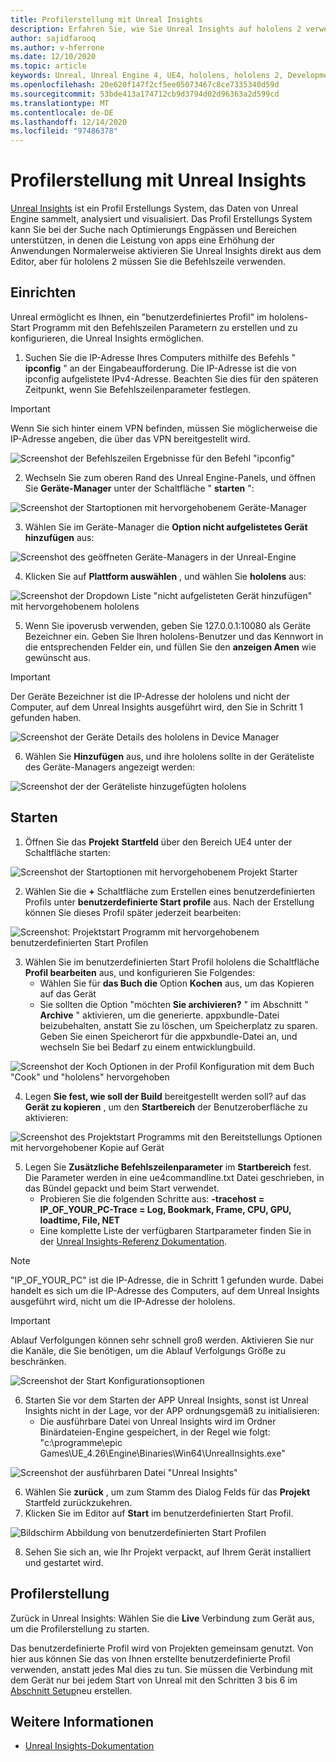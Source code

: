```yaml
---
title: Profilerstellung mit Unreal Insights
description: Erfahren Sie, wie Sie Unreal Insights auf hololens 2 verwenden.
author: sajidfarooq
ms.author: v-hferrone
ms.date: 12/10/2020
ms.topic: article
keywords: Unreal, Unreal Engine 4, UE4, hololens, hololens 2, Development, profling, Unreal Insights, Dokumentation, Guides, Features, holograms, Spieleentwicklung, Mixed Reality-Headset, Windows Mixed Reality-Headset, Virtual Reality-Headset
ms.openlocfilehash: 20e620f147f2cf5ee05073467c8ce7335340d59d
ms.sourcegitcommit: 53bde413a174712cb9d3794d02d96363a2d599cd
ms.translationtype: MT
ms.contentlocale: de-DE
ms.lasthandoff: 12/14/2020
ms.locfileid: "97486378"
---
```

# <a name="profiling-with-unreal-insights"></a>Profilerstellung mit Unreal Insights 

[Unreal Insights](https://docs.unrealengine.com/TestingAndOptimization/PerformanceAndProfiling/UnrealInsights/Overview/index.html) ist ein Profil Erstellungs System, das Daten von Unreal Engine sammelt, analysiert und visualisiert. Das Profil Erstellungs System kann Sie bei der Suche nach Optimierungs Engpässen und Bereichen unterstützen, in denen die Leistung von apps eine Erhöhung der Anwendungen Normalerweise aktivieren Sie Unreal Insights direkt aus dem Editor, aber für hololens 2 müssen Sie die Befehlszeile verwenden.  

## <a name="setup"></a>Einrichten

Unreal ermöglicht es Ihnen, ein "benutzerdefiniertes Profil" im hololens-Start Programm mit den Befehlszeilen Parametern zu erstellen und zu konfigurieren, die Unreal Insights ermöglichen.

1.  Suchen Sie die IP-Adresse Ihres Computers mithilfe des Befehls " **ipconfig** " an der Eingabeaufforderung. Die IP-Adresse ist die von ipconfig aufgelistete IPv4-Adresse. Beachten Sie dies für den späteren Zeitpunkt, wenn Sie Befehlszeilenparameter festlegen.

> [!IMPORTANT]
> Wenn Sie sich hinter einem VPN befinden, müssen Sie möglicherweise die IP-Adresse angeben, die über das VPN bereitgestellt wird.

![Screenshot der Befehlszeilen Ergebnisse für den Befehl "ipconfig"](images/unreal-insights-img-01.png)

2.  Wechseln Sie zum oberen Rand des Unreal Engine-Panels, und öffnen Sie **Geräte-Manager** unter der Schaltfläche " **starten** ":

![Screenshot der Startoptionen mit hervorgehobenem Geräte-Manager](images/unreal-insights-img-02.png)

3.  Wählen Sie im Geräte-Manager die **Option nicht aufgelistetes Gerät hinzufügen** aus:

![Screenshot des geöffneten Geräte-Managers in der Unreal-Engine](images/unreal-insights-img-03.png)

4. Klicken Sie auf **Plattform auswählen** , und wählen Sie **hololens** aus:

![Screenshot der Dropdown Liste "nicht aufgelisteten Gerät hinzufügen" mit hervorgehobenem hololens](images/unreal-insights-img-04.png)

5.  Wenn Sie ipoverusb verwenden, geben Sie 127.0.0.1:10080 als Geräte Bezeichner ein. Geben Sie Ihren hololens-Benutzer und das Kennwort in die entsprechenden Felder ein, und füllen Sie den **anzeigen Amen** wie gewünscht aus.

> [!IMPORTANT]
> Der Geräte Bezeichner ist die IP-Adresse der hololens und nicht der Computer, auf dem Unreal Insights ausgeführt wird, den Sie in Schritt 1 gefunden haben.

![Screenshot der Geräte Details des hololens in Device Manager](images/unreal-insights-img-05.png)

6.  Wählen Sie **Hinzufügen** aus, und ihre hololens sollte in der Geräteliste des Geräte-Managers angezeigt werden:

![Screenshot der der Geräteliste hinzugefügten hololens](images/unreal-insights-img-06.png)

## <a name="launch"></a>Starten

1. Öffnen Sie das **Projekt** **Startfeld** über den Bereich UE4 unter der Schaltfläche starten:

![Screenshot der Startoptionen mit hervorgehobenem Projekt Starter](images/unreal-insights-img-07.png)

2. Wählen Sie die **+** Schaltfläche zum Erstellen eines benutzerdefinierten Profils unter **benutzerdefinierte Start profile** aus. Nach der Erstellung können Sie dieses Profil später jederzeit bearbeiten:

![Screenshot: Projektstart Programm mit hervorgehobenem benutzerdefinierten Start Profilen](images/unreal-insights-img-08.png)

3. Wählen Sie im benutzerdefinierten Start Profil hololens die Schaltfläche **Profil bearbeiten** aus, und konfigurieren Sie Folgendes:
    * Wählen Sie für **das Buch die** Option **Kochen** aus, um das Kopieren auf das Gerät
    * Sie sollten die Option "möchten **Sie archivieren?** " im Abschnitt " **Archive** " aktivieren, um die generierte. appxbundle-Datei beizubehalten, anstatt Sie zu löschen, um Speicherplatz zu sparen. Geben Sie einen Speicherort für die appxbundle-Datei an, und wechseln Sie bei Bedarf zu einem entwicklungbuild.

![Screenshot der Koch Optionen in der Profil Konfiguration mit dem Buch "Cook" und "hololens" hervorgehoben](images/unreal-insights-img-09.png)

4. Legen **Sie fest, wie soll der Build** bereitgestellt werden soll? auf das **Gerät zu kopieren** , um den **Startbereich** der Benutzeroberfläche zu aktivieren:

![Screenshot des Projektstart Programms mit den Bereitstellungs Optionen mit hervorgehobener Kopie auf Gerät](images/unreal-insights-img-10.png)

5. Legen Sie **Zusätzliche Befehlszeilenparameter** im **Startbereich** fest. Die Parameter werden in eine ue4commandline.txt Datei geschrieben, in das Bündel gepackt und beim Start verwendet. 
    <!-- TODO: Need more detail on what this parameter does and where to find others. -->
    * Probieren Sie die folgenden Schritte aus: **-tracehost = IP_OF_YOUR_PC-Trace = Log, Bookmark, Frame, CPU, GPU, loadtime, File, NET**
    * Eine komplette Liste der verfügbaren Startparameter finden Sie in der [Unreal Insights-Referenz Dokumentation](https://docs.unrealengine.com/TestingAndOptimization/PerformanceAndProfiling/UnrealInsights/Reference/index.html).

> [!NOTE]
> "IP_OF_YOUR_PC" ist die IP-Adresse, die in Schritt 1 gefunden wurde. Dabei handelt es sich um die IP-Adresse des Computers, auf dem Unreal Insights ausgeführt wird, nicht um die IP-Adresse der hololens.

> [!IMPORTANT]
> Ablauf Verfolgungen können sehr schnell groß werden. Aktivieren Sie nur die Kanäle, die Sie benötigen, um die Ablauf Verfolgungs Größe zu beschränken.

![Screenshot der Start Konfigurationsoptionen](images/unreal-insights-img-11.png)

6. Starten Sie vor dem Starten der APP Unreal Insights, sonst ist Unreal Insights nicht in der Lage, vor der APP ordnungsgemäß zu initialisieren:
    * Die ausführbare Datei von Unreal Insights wird im Ordner Binärdateien-Engine gespeichert, in der Regel wie folgt: "c:\programme\epic Games\UE_4.26\Engine\Binaries\Win64\UnrealInsights.exe"

![Screenshot der ausführbaren Datei "Unreal Insights"](images/unreal-insights-img-12.png)

6.  Wählen Sie **zurück** , um zum Stamm des Dialog Felds für das **Projekt** Startfeld zurückzukehren.
7.  Klicken Sie im Editor auf **Start** im benutzerdefinierten Start Profil.

![Bildschirm Abbildung von benutzerdefinierten Start Profilen](images/unreal-insights-img-13.png)

8.  Sehen Sie sich an, wie Ihr Projekt verpackt, auf Ihrem Gerät installiert und gestartet wird.

## <a name="profiling"></a>Profilerstellung

Zurück in Unreal Insights: Wählen Sie die **Live** Verbindung zum Gerät aus, um die Profilerstellung zu starten.

Das benutzerdefinierte Profil wird von Projekten gemeinsam genutzt. Von hier aus können Sie das von Ihnen erstellte benutzerdefinierte Profil verwenden, anstatt jedes Mal dies zu tun. Sie müssen die Verbindung mit dem Gerät nur bei jedem Start von Unreal mit den Schritten 3 bis 6 im [Abschnitt Setup](#setup)neu erstellen.

## <a name="see-also"></a>Weitere Informationen
* [Unreal Insights-Dokumentation](https://docs.unrealengine.com/TestingAndOptimization/PerformanceAndProfiling/UnrealInsights/index.html)

